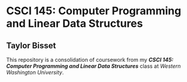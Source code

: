 # CSCI 145: Computer Programming and Linear Data Structures 

## Taylor Bisset

This repository is a consolidation of coursework from my ***CSCI 145: Computer Programming and Linear Data Structures*** class at *Western Washington University*.
